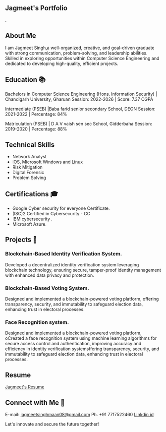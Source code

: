<h2> Jagmeet's Portfolio </h2>.

## About Me 

I am Jagmeet Singh,a well-organized, creative, and goal-driven graduate with strong communication, problem-solving, and leadership abilities. Skilled in exploring opportunities within Computer Science Engineering and dedicated to developing high-quality, efficient projects.

## Education 📚

Bachelors in Computer Science Engineering (Hons. Information Security) | Chandigarh University, Gharuan 
Session: 2022-2026 | Score: 7.37 CGPA 

Intermediate (PSEB) |Baba farid senior secondary School, DEON 
Session: 2021-2022 | Percentage: 84% 

Matriculation (PSEB) | D A V vaish sen sec School, Gidderbaha 
Session: 2019-2020 | Percentage: 88%

## Technical Skills 

- Network Analyst
- iOS, Microsoft Windows and Linux
- Risk Mitigation
- Digital Forensic
- Problem Solving 

## Certifications 🎓

- Google Cyber security for everyone Certificate. 
- (ISC)2 Certified in Cybersecurity - CC
- IBM cybersecurity .
- Microsoft Azure. 

## Projects 💼

### Blockchain-Based Identity Verification System.
Developed a decentralized identity verification system leveraging blockchain technology, ensuring secure, tamper-proof identity management with enhanced data privacy and protection.

### Blockchain-Based Voting System.
Designed and implemented a blockchain-powered voting platform, offering transparency, security, and immutability to safeguard election data, enhancing trust in electoral processes.

### Face Recognition system.
Designed and implemented a blockchain-powered voting platform, oCreated a face recognition system using machine learning algorithms for secure access control and authentication, improving accuracy and efficiency in identity verification systemsffering transparency, security, and immutability to safeguard election data, enhancing trust in electoral processes.


## Resume
[Jagmeet's Resume](https://drive.google.com/file/d/1Clxw3YVr9oXl_DelvKI0_GMjIIqyJAgA)


## Connect with Me 📧
E-mail: jagmeetsinghmaan08@gmail.com
Ph. +91 7717522460 
[Linkdin id](https://www.linkedin.com/in/jagmeet-singh4839b3249)

Let's innovate and secure the future together!
